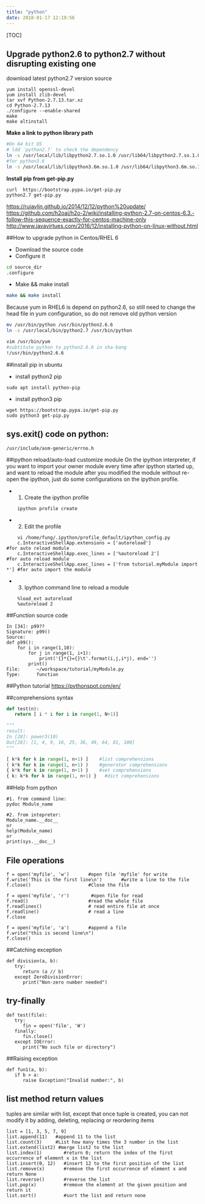 ```yaml
---
title: "python"
date: 2018-01-17 12:19:56
---
```

[TOC]
## Upgrade python2.6 to python2.7 without disrupting existing one
download latest python2.7 version source
```
yum install openssl-devel
yum install zlib-devel
tar xvf Python-2.7.13.tar.xz
cd Python-2.7.13
./configure --enable-shared
make
make altinstall
```
**Make a link to python library path**
```bash
#On 64 bit OS
# ldd `python2.7` to check the dependency
ln -s /usr/local/lib/libpython2.7.so.1.0 /usr/lib64/libpython2.7.so.1.0
#for python3.6
ln -s /usr/local/lib/libpython3.6m.so.1.0 /usr/lib64/libpython3.6m.so.1.0
```

**Install pip from get-pip.py**
```
curl  https://bootstrap.pypa.io/get-pip.py
python2.7 get-pip.py
```

https://ruiaylin.github.io/2014/12/12/python%20update/
https://github.com/h2oai/h2o-2/wiki/installing-python-2.7-on-centos-6.3.-follow-this-sequence-exactly-for-centos-machine-only
http://www.javavirtues.com/2016/12/installing-python-on-linux-without.html




##How to upgrade python in Centos/RHEL 6

- Download the source  code 
- Configure it 
``` bash
cd source_dir
.configure
```
- Make && make install 

``` bash
make && make install
```

Because yum in RHEL6 is depend on python2.6, so still need to change the head file in yum configuration, so do not remove old python version 

``` bash
mv /usr/bin/python /usr/bin/python2.6.6
ln -s /usr/local/bin/python2.7 /usr/bin/python
```

``` bash
vim /usr/bin/yum
#subtitute python to python2.6.6 in sha-bang
!/usr/bin/python2.6.6
```

##install pip in ubuntu
- install python2 pip
```
sudo apt install python-pip
```
- install python3 pip
```
wget https://bootstrap.pypa.io/get-pip.py
sudo python3 get-pip.py
```

## sys.exit() code on python:
```
/usr/include/asm-generic/errno.h
```


##ipython reload/auto-load customize module
On the ipython interpreter, if you want to import your owner module every time after ipython started up, and want to reload the module after you modified the module without re-open the ipython,  just do some configurations on the ipython profile.
* 1. Create the ipython profile
```
    ipython profile create
```
* 2. Edit the profile
```
    vi /home/fung/.ipython/profile_default/ipython_config.py
    c.InteractiveShellApp.extensions = ['autoreload']                      #for auto reload module
    c.InteractiveShellApp.exec_lines = ['%autoreload 2']                   #for auto reload module
    c.InteractiveShellApp.exec_lines = ['from tutorial.myModule import *'] #for auto import the module
```
* 3. Ipython command line to reload a module
```
    %load_ext autoreload
    %autoreload 2
```

##Function source code
```
In [34]: p99??
Signature: p99()
Source:   
def p99():
    for i in range(1,10):
        for j in range(1, i+1):
            print('{}*{}={}\t'.format(i,j,i*j), end='')
        print()
File:      ~/workspace/tutorial/myModule.py
Type:      function
```

##Python tutorial
https://pythonspot.com/en/


##comprehensions syntax
```python
def test(n):
   return [ i * i for i in range(1, N+1)]

"""
result:
In [28]: power3(10)
Out[28]: [1, 4, 9, 16, 25, 36, 49, 64, 81, 100]
"""

[ k*k for k in range(1, n+1) ]    #list comprehensions
( k*k for k in range(1, n+1) )    #generator comprehensions
{ k*k for k in range(1, n+1) }    #set comprehensions
{ k: k*k for k in range(1, n+1) }   #dict comprehensions
```


##Help from python
```
#1. from command line:
pydoc Module_name

#2. from intepreter:
Module_name.__doc__
or
help(Module_name)
or
print(sys.__doc__)
```

## File operations
```
f = open('myfile', 'w')       #open file 'myfile' for write
f.write('This is the first line\n')       #write a line to the file
f.close()                     #Close the file

f = open('myfile', 'r')        #open file for read
f.read()                      #read the whole file
f.readlines()                 # read entire file at once
f.readline()                  # read a line
f.close

f = open('myfile', 'a')       #append a file
f.write("this is second line\n")
f.close()
```

##Catching exception
```
def division(a, b):
   try:
      return (a // b)
   except ZeroDivisionError:
      print("Non-zero number needed")
```


## try-finally
```
def test(file):
   try:
      fin = open('file', 'W')
   finally:
      fin.close()
   except IOError:
      print("No such file or directory")
```


##Raising exception
```
def fun1(a, b):
   if b > a:
      raise Exception("Invalid number:", b)
```

## list method return values
tuples are similar with list, except that once tuple is created, you can not 
modify it by adding, deleting, replacing or reordering items
```
list = [1, 3, 5, 7, 9]
list.append(11)   #append 11 to the list
list.count(3)     #List how many times the 3 number in the list
list.extend(list2) #merge list2 to the list
list.index(1)        #return 0; return the index of the first occurrence of element x in the list
list.insert(0, 12)   #insert 12 to the first position of the list
list.remove(x)       #remove the first occurrence of element x and return None
list.reverse()       #reverse the list
list.pop(x)          #remove the element at the given position and return it
list.sort()          #sort the list and return none
```


